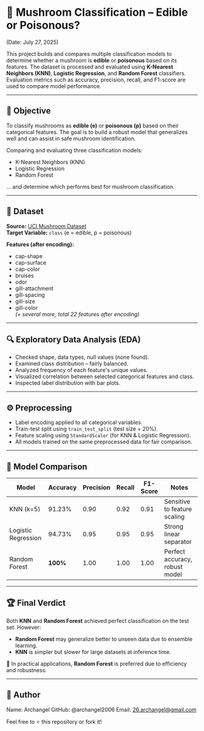 # 🍄 Mushroom Classification – Edible or Poisonous?

(Date: July 27, 2025)

This project builds and compares multiple classification models to determine whether a mushroom is **edible** or **poisonous** based on its features. The dataset is processed and evaluated using **K-Nearest Neighbors (KNN)**, **Logistic Regression**, and **Random Forest** classifiers. Evaluation metrics such as accuracy, precision, recall, and F1-score are used to compare model performance.

---

## 📌 Objective  
To classify mushrooms as **edible (e)** or **poisonous (p)** based on their categorical features. The goal is to build a robust model that generalizes well and can assist in safe mushroom identification.

Comparing and evaluating three classification models:
- K-Nearest Neighbors (KNN)
- Logistic Regression
- Random Forest

… and determine which performs best for mushroom classification.

---

## 📂 Dataset  
**Source:** [UCI Mushroom Dataset](https://www.kaggle.com/datasets/uciml/mushroom-classification)  
**Target Variable:** `class` (e = edible, p = poisonous)

**Features (after encoding):**
- cap-shape
- cap-surface
- cap-color
- bruises
- odor
- gill-attachment
- gill-spacing
- gill-size
- gill-color  
*(+ several more, total 22 features after encoding)*

---

## 🔍 Exploratory Data Analysis (EDA)
- Checked shape, data types, null values (none found).
- Examined class distribution – fairly balanced.
- Analyzed frequency of each feature's unique values.
- Visualized correlation between selected categorical features and class.
- Inspected label distribution with bar plots.

---

## ⚙️ Preprocessing  
- Label encoding applied to all categorical variables.
- Train-test split using `train_test_split` (test size = 20%).
- Feature scaling using `StandardScaler` (for KNN & Logistic Regression).
- All models trained on the same preprocessed data for fair comparison.

---

## 🧠 Model Comparison

| Model               | Accuracy | Precision | Recall | F1-Score | Notes |
|--------------------|----------|-----------|--------|----------|-------|
| KNN (k=5)           | 91.23%   | 0.90      | 0.92   | 0.91     | Sensitive to feature scaling |
| Logistic Regression | 94.73%   | 0.95      | 0.95   | 0.95     | Strong linear separator |
| Random Forest       | **100%** | 1.00      | 1.00   | 1.00     | Perfect accuracy, robust model |

---

## 🏆 Final Verdict

Both **KNN** and **Random Forest** achieved perfect classification on the test set. However:

- **Random Forest** may generalize better to unseen data due to ensemble learning.
- **KNN** is simpler but slower for large datasets at inference time.

📌 In practical applications, **Random Forest** is preferred due to efficiency and robustness.

---
## 👤 Author
Name: Archangel
GitHub: @archangel2006
Email: 26.archangel@gmail.com

Feel free to ⭐️ this repository or fork it!
